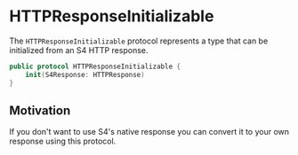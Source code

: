 # HTTPResponseInitializable

The `HTTPResponseInitializable` protocol represents a type that can be initialized from an S4 HTTP response.

```swift
public protocol HTTPResponseInitializable {
    init(S4Response: HTTPResponse)
}
```

## Motivation

If you don't want to use S4's native response you can convert it to your own response using this protocol.
